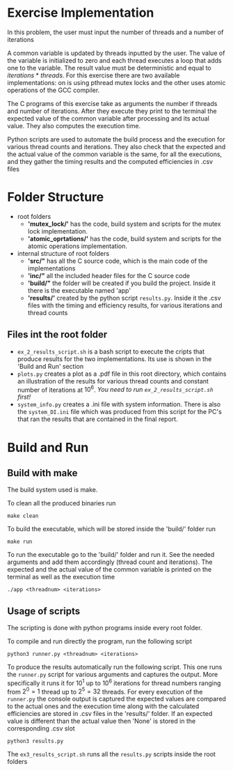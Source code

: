 # Exercise Implementation

In this problem, the user must input the number of threads and a number of iterations

A common variable is updated by threads inputted by the user. The value of the variable is initialized to zero and each thread executes a loop that adds one to the variable. The result value must be deterministic and equal to _iterations_ * _threads_.
For this exercise there are two available implementations:
on is using pthread mutex locks and the other uses atomic operations of the GCC compiler.

The C programs of this exercise take as arguments the number if threads and number of iterations.
After they execute they print to the terminal the expected value of the common variable after processing and its actual value.
They also computes the execution time.

Python scripts are used to automate the build process and
the execution for various thread counts and iterations.
They also check that the expected and the actual value of the common variable is the same, for all the executions,
and they gather the timing results and the computed efficiencies in .csv files

# Folder Structure

- root folders
    - **'mutex_lock/'** has the code, build system and scripts for the mutex lock implementation.
    - **'atomic_oprtations/'** has the code, build system and scripts for the atomic operations implementation.
- internal structure of root folders
    - **'src/"** has all the C source code, which is the main code of the implementations
    - **'inc/"** all the included header files for the C source code
    - **'build/"** the folder will be created if you build the project. Inside it there is the executable named 'app'
    - **'results/'** created by the python script `results.py`. Inside it the .csv files with the timing and efficiency results, for various iterations and thread counts

## Files int the root folder

- `ex_2_results_script.sh` is a bash script to execute the cripts that produce results for the two implementations. Its use is shown in the 'Build and Run' section
- `plots.py` creates a plot as a .pdf file in this root directory, which contains an illustration of the results for various thread counts and constant number of iterations at $10^6$. _You need to run `ex_2_results_script.sh` first!_
- `system_info.py` creates a .ini file with system information. There is also the `system_DI.ini` file which was produced from this script for the PC's that ran the results that are contained in the final report.


# Build and Run

## Build with make

The build system used is make.

To clean all the produced binaries run
```
make clean
```

To build the executable, which will be stored inside the 'build/' folder run
```
make run
```

To run the executable go to the 'build/' folder and run it.
See the needed arguments and add them accordingly (thread count and iterations).
The expected and the actual value of the common variable is printed on the terminal
as well as the execution time
```
./app <threadnum> <iterations>
```

## Usage of scripts

The scripting is done with python programs inside every root folder.

To compile and run directly the program, run the following script
```
python3 runner.py <threadnum> <iterations>
```

To produce the results automatically run the following script.
This one runs the `runner.py` script for various arguments and captures the output.
More specifically it runs it for $10^1$ up to $10^6$ iterations
for thread numbers ranging from $2^0=1$ thread up to $2^5=32$ threads.
For every execution of the `runner.py` the console output is captured
the expected values are compared to the actual ones
and the execution time along with the calculated efficiencies
are stored in .csv files in the 'results/' folder.
If an expected value is different than the actual value then 'None' is stored in the corresponding .csv slot
```
python3 results.py
```

The `ex3_results_script.sh` runs all the `results.py` scripts inside the root folders